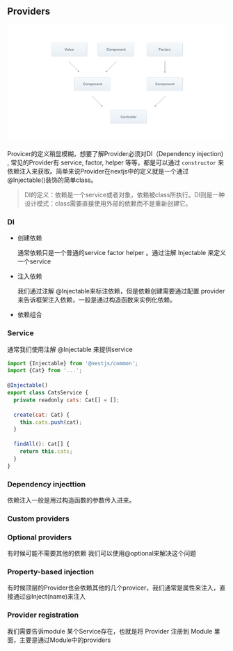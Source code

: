 ## Providers

![provider](./img/Provider.png)

Provicer的定义稍显模糊，想要了解Provider必须对DI（Dependency injection) , 常见的Provider有 service, factor, helper 等等，都是可以通过  `constructor` 来依赖注入来获取。简单来说Provider在nextjs中的定义就是一个通过@Injectable()装饰的简单class。

>DI的定义：依赖是一个service或者对象，依赖被class所执行。DI则是一种设计模式：class需要直接使用外部的依赖而不是重新创建它。

### DI

- 创建依赖

  通常依赖只是一个普通的service factor helper 。通过注解 Injectable 来定义一个service

- 注入依赖

  我们通过注解 @Injectable来标注依赖，但是依赖创建需要通过配置 provider来告诉框架注入依赖，一般是通过构造函数来实例化依赖。

- 依赖组合

### Service

通常我们使用注解 @Injectable 来提供service

~~~~~~js
import {Injectable} from '@nestjs/common';
import {Cat} from '...';

@Injectable()
export class CatsService {
  private readonly cats: Cat[] = [];

  create(cat: Cat) {
    this.cats.push(cat);
  }

  findAll(): Cat[] {
    return this.cats;
  }
}

~~~~~~

### Dependency injecttion

依赖注入一般是用过构造函数的参数传入进来。

### Custom providers

### Optional providers

有时候可能不需要其他的依赖 我们可以使用@optional来解决这个问题

### Property-based injection
有时候顶层的Provider也会依赖其他的几个provicer，我们通常是属性来注入，直接通过@Inject(name)来注入

### Provider registration

我们需要告诉module 某个Service存在，也就是将 Provider 注册到 Module 里面，主要是通过Module中的providers

